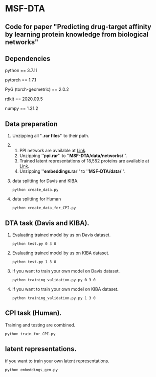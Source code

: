 # MSF-DTA
Code for paper "Predicting drug-target affinity by learning protein knowledge from biological networks"
---

Dependencies
---

python == 3.7.11

pytorch == 1.7.1

PyG (torch-geometric) == 2.0.2

rdkit == 2020.09.5

numpy == 1.21.2

Data preparation
---
1. 
   Unzipping all ''**.rar files**'' to their path.
2. 
   1) PPI network are available at [Link](https://pan.baidu.com/s/1M8UTTEzJ6cvv322cCD4vJQ "password:1234").
   2) Unzipping ''**ppi.rar**'' to ''**MSF-DTA/data/networks/**''.
   3) Trained latent representations of 18,552 proteins are available at [Link](https://pan.baidu.com/s/1RmwYTlhQFrwl6zTVEUZiLg "password:1234").
   4) Unzipping ''**embeddings.rar**'' to ''**MSF-DTA/data/**''.
3. data splitting for Davis and KIBA.

   ```python create_data.py```
4. data splitting for Human

   ```python create_data_for_CPI.py```

DTA task (Davis and KIBA).
---
1) Evaluating trained model by us on Davis dataset.

    ```python test.py 0 3 0```

2) Evaluating trained model by us on KIBA dataset.

    ```python test.py 1 3 0```

3) If you want to train your own model on Davis dataset.

    ```python training_validation.py.py 0 3 0```

4) If you want to train your own model on KIBA dataset.

    ```python training_validation.py.py 1 3 0```
  
CPI task (Human).
---
Training and testing are combined.

```python train_for_CPI.py```

latent representations.
---
if you want to train your own latent representations.

```python embeddings_gen.py```
